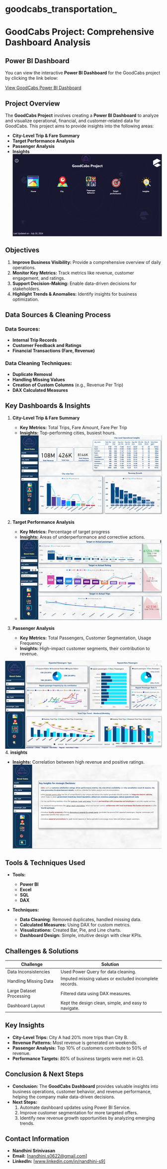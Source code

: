 # goodcabs_transportation_
# GoodCabs Project: Comprehensive Dashboard Analysis

## Power BI Dashboard
You can view the interactive **Power BI Dashboard** for the GoodCabs project by clicking the link below:

[View GoodCabs Power BI Dashboard](https://app.powerbi.com/view?r=eyJrIjoiYmNiOTAyY2YtMGNiOC00Y2I0LWJmM2ItZWI1OTcwOTY5MDMzIiwidCI6ImM2ZTU0OWIzLTVmNDUtNDAzMi1hYWU5LWQ0MjQ0ZGM1YjJjNCJ9)


## Project Overview
The **GoodCabs Project** involves creating a **Power BI Dashboard** to analyze and visualize operational, financial, and customer-related data for GoodCabs. This project aims to provide insights into the following areas:

- **City-Level Trip & Fare Summary**
- **Target Performance Analysis**
- **Passenger Analysis**
- **Insights**
![GoodCabs Screenshot](https://github.com/nandhini-srinivasan/goodcabs_transportation_/blob/main/Screenshot%202024-12-07%20204331.png?raw=true)

## Objectives
1. **Improve Business Visibility:** Provide a comprehensive overview of daily operations.
2. **Monitor Key Metrics:** Track metrics like revenue, customer engagement, and ratings.
3. **Support Decision-Making:** Enable data-driven decisions for stakeholders.
4. **Highlight Trends & Anomalies:** Identify insights for business optimization.

## Data Sources & Cleaning Process
### Data Sources:
- **Internal Trip Records**
- **Customer Feedback and Ratings**
- **Financial Transactions (Fare, Revenue)**

### Data Cleaning Techniques:
- **Duplicate Removal**
- **Handling Missing Values**
- **Creation of Custom Columns** (e.g., Revenue Per Trip)
- **DAX Calculated Measures**

## Key Dashboards & Insights
1. **City-Level Trip & Fare Summary**
   - **Key Metrics:** Total Trips, Fare Amount, Fare Per Trip
   - **Insights:** Top-performing cities, busiest hours.
![GoodCabs Screenshot](https://github.com/nandhini-srinivasan/goodcabs_transportation_/blob/main/Screenshot%202024-12-07%20170111.png?raw=true)

2. **Target Performance Analysis**
   - **Key Metrics:** Percentage of target progress
   - **Insights:** Areas of underperformance and corrective actions.
   - ![GoodCabs Screenshot](https://github.com/nandhini-srinivasan/goodcabs_transportation_/blob/main/Screenshot%202024-12-07%20203027.png?raw=true)


3. **Passenger Analysis**
   - **Key Metrics:** Total Passengers, Customer Segmentation, Usage Frequency
   - **Insights:** High-impact customer segments, their contribution to revenue.

![GoodCabs Screenshot](https://github.com/nandhini-srinivasan/goodcabs_transportation_/blob/main/Screenshot%202024-12-07%20203003.png?raw=true)
4. **insights**
   
   - **Insights:** Correlation between high revenue and positive ratings.
![GoodCabs Screenshot](https://github.com/nandhini-srinivasan/goodcabs_transportation_/blob/main/Screenshot%202024-12-07%20203037.png?raw=true)

## Tools & Techniques Used
- **Tools:**
  - **Power BI**
  - **Excel**
  - **SQL**
  - **DAX**

- **Techniques:**
  - **Data Cleaning:** Removed duplicates, handled missing data.
  - **Calculated Measures:** Using DAX for custom metrics.
  - **Visualizations:** Created Bar, Pie, and Line charts.
  - **Dashboard Design:** Simple, intuitive design with clear KPIs.

## Challenges & Solutions
| **Challenge**           | **Solution**                         |
|-------------------------|--------------------------------------|
| Data Inconsistencies    | Used Power Query for data cleaning.  |
| Handling Missing Data   | Imputed missing values or excluded incomplete records. |
| Large Dataset Processing| Filtered data using DAX measures.   |
| Dashboard Layout        | Kept the design clean, simple, and easy to navigate. |

## Key Insights
- **City-Level Trips:** City A had 20% more trips than City B.
- **Revenue Patterns:** Most revenue is generated on weekends.
- **Passenger Analysis:** Top 10% of customers contribute to 50% of revenue.
- **Performance Targets:** 80% of business targets were met in Q3.

## Conclusion & Next Steps
- **Conclusion:** The **GoodCabs Dashboard** provides valuable insights into business operations, customer behavior, and revenue performance, helping the company make data-driven decisions.
- **Next Steps:**
  1. Automate dashboard updates using Power BI Service.
  2. Improve customer segmentation for more targeted offers.
  3. Identify new revenue growth opportunities by analyzing emerging trends.

## Contact Information
- **Nandhini Srinivasan**  
- **Email:** [nandhini.s0622@gmail.com]  
- **LinkedIn:** [www.linkedin.com/in/nandhini-s9]
